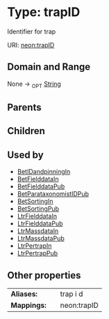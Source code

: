 
# Type: trapID


Identifier for trap

URI: [neon:trapID](https://data.neonscience.org/trapID)


## Domain and Range

None ->  <sub>OPT</sub> [String](types/String.md)

## Parents


## Children


## Used by

 * [BetIDandpinningIn](BetIDandpinningIn.md)
 * [BetFielddataIn](BetFielddataIn.md)
 * [BetFielddataPub](BetFielddataPub.md)
 * [BetParataxonomistIDPub](BetParataxonomistIDPub.md)
 * [BetSortingIn](BetSortingIn.md)
 * [BetSortingPub](BetSortingPub.md)
 * [LtrFielddataIn](LtrFielddataIn.md)
 * [LtrFielddataPub](LtrFielddataPub.md)
 * [LtrMassdataIn](LtrMassdataIn.md)
 * [LtrMassdataPub](LtrMassdataPub.md)
 * [LtrPertrapIn](LtrPertrapIn.md)
 * [LtrPertrapPub](LtrPertrapPub.md)

## Other properties

|  |  |  |
| --- | --- | --- |
| **Aliases:** | | trap i d |
| **Mappings:** | | neon:trapID |

